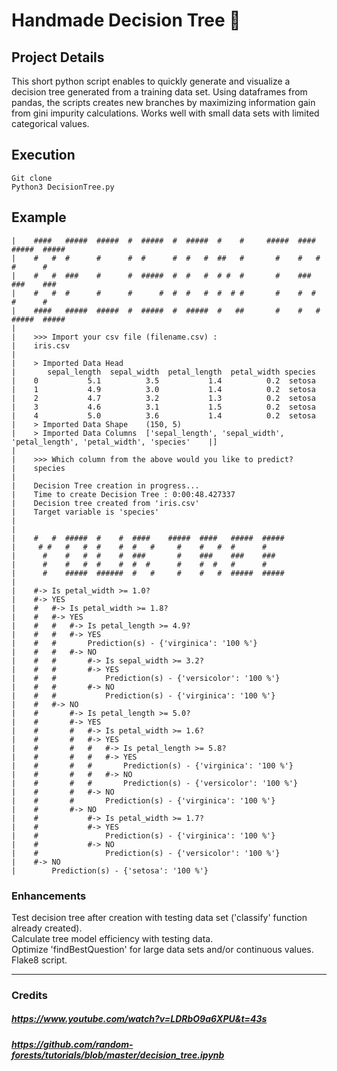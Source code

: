 # Handmade Decision Tree :herb:

## Project Details
This short python script enables to quickly generate and visualize a decision tree generated from a training data set. Using dataframes from pandas, the scripts creates new branches by maximizing information gain from gini impurity calculations. Works well with small data sets with limited categorical values.

## Execution
    Git clone
    Python3 DecisionTree.py

## Example
    |    ####   #####  #####  #  #####  #  #####  #    #     #####  ####   #####  #####
    |    #   #  #      #      #  #      #  #   #  ##   #       #    #   #  #      #
    |    #   #  ###    #      #  #####  #  #   #  # #  #       #    ###    ###    ###
    |    #   #  #      #      #      #  #  #   #  #  # #       #    #  #   #      #
    |    ####   #####  #####  #  #####  #  #####  #   ##       #    #   #  #####  #####
    |
    |    >>> Import your csv file (filename.csv) :
    |    iris.csv
    |
    |    > Imported Data Head
    |       sepal_length  sepal_width  petal_length  petal_width species
    |    0           5.1          3.5           1.4          0.2  setosa
    |    1           4.9          3.0           1.4          0.2  setosa
    |    2           4.7          3.2           1.3          0.2  setosa
    |    3           4.6          3.1           1.5          0.2  setosa
    |    4           5.0          3.6           1.4          0.2  setosa
    |    > Imported Data Shape    (150, 5)
    |    > Imported Data Columns  ['sepal_length', 'sepal_width', 'petal_length', 'petal_width', 'species'    |]
    |
    |    >>> Which column from the above would you like to predict?
    |    species
    |
    |    Decision Tree creation in progress...
    |    Time to create Decision Tree : 0:00:48.427337
    |    Decision tree created from 'iris.csv'
    |    Target variable is 'species'
    |
    |
    |    #   #  #####  #    #  ####    #####  ####   #####  #####
    |     # #   #   #  #    #  #   #     #    #   #  #      #
    |      #    #   #  #    #  ###       #    ###    ###    ###
    |      #    #   #  #    #  #  #      #    #  #   #      #
    |      #    #####  ######  #   #     #    #   #  #####  #####
    |
    |    #-> Is petal_width >= 1.0?
    |    #-> YES
    |    #   #-> Is petal_width >= 1.8?
    |    #   #-> YES
    |    #   #   #-> Is petal_length >= 4.9?
    |    #   #   #-> YES
    |    #   #       Prediction(s) - {'virginica': '100 %'}
    |    #   #   #-> NO
    |    #   #       #-> Is sepal_width >= 3.2?
    |    #   #       #-> YES
    |    #   #           Prediction(s) - {'versicolor': '100 %'}
    |    #   #       #-> NO
    |    #   #           Prediction(s) - {'virginica': '100 %'}
    |    #   #-> NO
    |    #       #-> Is petal_length >= 5.0?
    |    #       #-> YES
    |    #       #   #-> Is petal_width >= 1.6?
    |    #       #   #-> YES
    |    #       #   #   #-> Is petal_length >= 5.8?
    |    #       #   #   #-> YES
    |    #       #   #       Prediction(s) - {'virginica': '100 %'}
    |    #       #   #   #-> NO
    |    #       #   #       Prediction(s) - {'versicolor': '100 %'}
    |    #       #   #-> NO
    |    #       #       Prediction(s) - {'virginica': '100 %'}
    |    #       #-> NO
    |    #           #-> Is petal_width >= 1.7?
    |    #           #-> YES
    |    #               Prediction(s) - {'virginica': '100 %'}
    |    #           #-> NO
    |    #               Prediction(s) - {'versicolor': '100 %'}
    |    #-> NO
    |        Prediction(s) - {'setosa': '100 %'}

### Enhancements
Test decision tree after creation with testing data set ('classify' function already created).   
Calculate tree model efficiency with testing data.   
Optimize 'findBestQuestion' for large data sets and/or continuous values.   
Flake8 script.

******

### Credits
##### https://www.youtube.com/watch?v=LDRbO9a6XPU&t=43s   
##### https://github.com/random-forests/tutorials/blob/master/decision_tree.ipynb   
